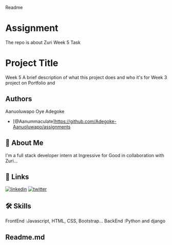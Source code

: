 Readme
# Assignment
The repo is about Zuri Week 5 Task

# Project Title
Week 5
A brief description of what this project does and who it's for
Week 3 project on Portfolio and 

## Authors
Aanuoluwapo Oye Adegoke
- [@Aanummaculate]https://github.com/Adegoke-Aanuoluwapo/assignments


## 🚀 About Me
I'm a full stack developer intern at Ingressive for Good in collaboration with Zuri...


## 🔗 Links
[![linkedin](https://img.shields.io/badge/linkedin-0A66C2?style=for-the-badge&logo=linkedin&logoColor=white)](	https://www.linkedin.com/in/aanuoluwapo-adegoke-oyedele-36887a178/)
[![twitter](https://img.shields.io/badge/twitter-1DA1F2?style=for-the-badge&logo=twitter&logoColor=white)](https://www.twitter.com/OyeAdegoke/)


## 🛠 Skills
FrontEnd :Javascript, HTML, CSS, Bootstrap...
BackEnd :Python and django

## Readme.md